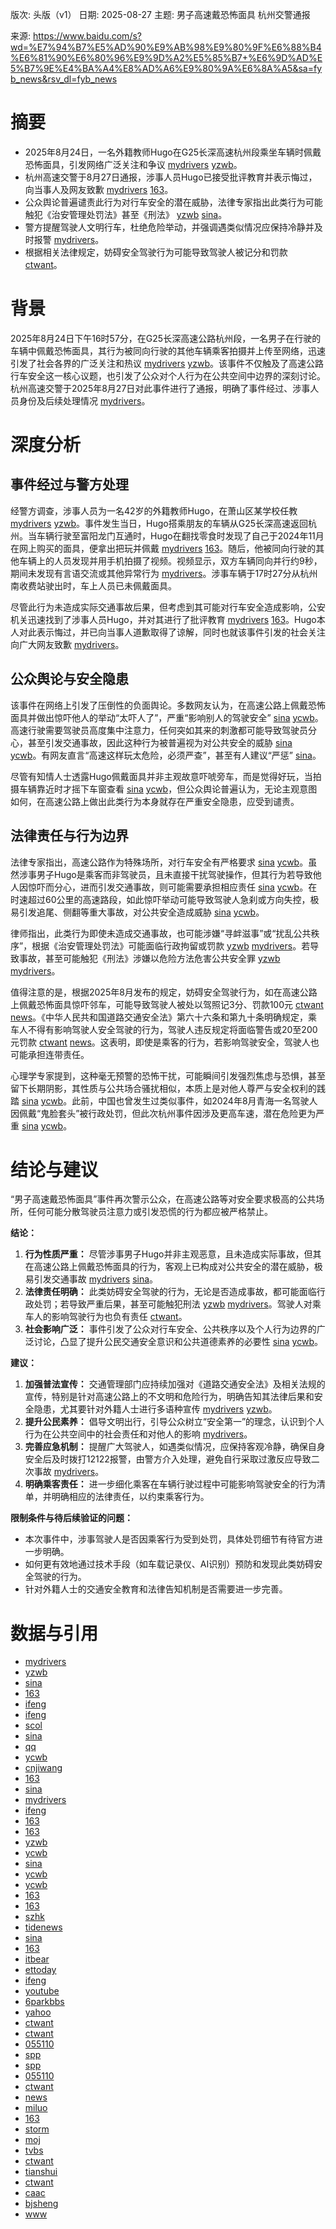 版次: 头版（v1）
日期: 2025-08-27
主题: 男子高速戴恐怖面具 杭州交警通报

来源: https://www.baidu.com/s?wd=%E7%94%B7%E5%AD%90%E9%AB%98%E9%80%9F%E6%88%B4%E6%81%90%E6%80%96%E9%9D%A2%E5%85%B7+%E6%9D%AD%E5%B7%9E%E4%BA%A4%E8%AD%A6%E9%80%9A%E6%8A%A5&sa=fyb_news&rsv_dl=fyb_news

# 摘要
- 2025年8月24日，一名外籍教师Hugo在G25长深高速杭州段乘坐车辆时佩戴恐怖面具，引发网络广泛关注和争议 [mydrivers](https://vertexaisearch.cloud.google.com/grounding-api-redirect/AUZIYQH2_aS14O8SDcRXD7_CBVrlPLLr4xxnV1ZsCLvL0g4agFNNZYVUBKnfD63KbC4riwcCH9-eUMrg_cAfvQiVkJmU03dtLJec5pxmKxaml3BMzcWlEITf2_fs5lp8xfi2GnM6ZEAqL55U4g==) [yzwb](https://vertexaisearch.cloud.google.com/grounding-api-redirect/AUZIYQHTDVCC8nVd71B2tMwHE_-kYOenP87kjgbF_nEcAYvVLgChyzbN3oCHqZbCot3ou8XcF72kWJrT6wp_BpOu5gTd6-eWr0xdFQ7Niruk20SVTco5o6i89d8OT_5sLJSt4vn91BWmOuRYVoESuyCV29qUP0jeIA==)。
- 杭州高速交警于8月27日通报，涉事人员Hugo已接受批评教育并表示悔过，向当事人及网友致歉 [mydrivers](https://vertexaisearch.cloud.google.com/grounding-api-redirect/AUZIYQH2_aS14O8SDcRXD7_CBVrlPLLr4xxnV1ZsCLvL0g4agFNNZYVUBKnfD63KbC4riwcCH9-eUMrg_cAfvQiVkJmU03dtLJec5pxmKxaml3BMzcWlEITf2_fs5lp8xfi2GnM6ZEAqL55U4g==) [163](https://vertexaisearch.cloud.google.com/grounding-api-redirect/AUZIYQGlGQ-6yJBybPbRv94xJrn0Le7xoSn-7DWeoozI9MrdywztcvieZYWTSwxGzPEZF0aP_9L4Nli7HSyik2gCpFf7dIHEuGsfcfCGjs25W1iE_Ozl82_n4Oj5e8U0Xk3-psDTpisA4KOJ9-Qe3QR40H5GMWPxjZjwYK7A9R1uaAAbeGb-2YY7iwgQKNPQ3q3-)。
- 公众舆论普遍谴责此行为对行车安全的潜在威胁，法律专家指出此类行为可能触犯《治安管理处罚法》甚至《刑法》 [yzwb](https://vertexaisearch.cloud.google.com/grounding-api-redirect/AUZIYQHTDVCC8nVd71B2tMwHE_-kYOenP87kjgbF_nEcAYvVLgChyzbN3oCHqZbCot3ou8XcF72kWJrT6wp_BpOu5gTd6-eWr0xdFQ7Niruk20SVTco5o6i89d8OT_5sLJSt4vn91BWmOuRYVoESuyCV29qUP0jeIA==7) [sina](https://vertexaisearch.cloud.google.com/grounding-api-redirect/AUZIYQEMlHasg42tq0kKdSQJXb12eLPpciyynPahZ3qXr3vEojWKkzRt_qvy-msp0gBx6boxSba6fRt0bZ3rhH63jfHD7z3iwiMnAURAwZyJxtr2plsZYNOe8BiSk29Mc7SwjwkE2ZSD388ATr0f93EhfmX5cGfYwkZK0lGzcvrIrwYg4RS-ZPwNJFiSYtW-pyMU5t0CzzqJ-g==)。
- 警方提醒驾驶人文明行车，杜绝危险举动，并强调遇类似情况应保持冷静并及时报警 [mydrivers](https://vertexaisearch.cloud.google.com/grounding-api-redirect/AUZIYQH2_aS14O8SDcRXD7_CBVrlPLLr4xxnV1ZsCLvL0g4agFNNZYVUBKnfD63KbC4riwcCH9-eUMrg_cAfvQiVkJmU03dtLJec5pxmKxaml3BMzcWlEITf2_fs5lp8xfi2GnM6ZEAqL55U4g==)。
- 根据相关法律规定，妨碍安全驾驶行为可能导致驾驶人被记分和罚款 [ctwant](https://vertexaisearch.cloud.google.com/grounding-api-redirect/AUZIYQFLSwAHKmEh6HW11lmTLFOXuW232sK9ZVBq2oJT27fNBp81PSIQZzBDV60eyPg01ZYQxaYCS_0TOdiMSyZ0_XhHTPnYu7HpXj5sPKO2HwpnSigvB6Yb69lX4hr8e2i0Zvvoj3wlGUfIeSvuKVw=)。

# 背景
2025年8月24日下午16时57分，在G25长深高速公路杭州段，一名男子在行驶的车辆中佩戴恐怖面具，其行为被同向行驶的其他车辆乘客拍摄并上传至网络，迅速引发了社会各界的广泛关注和热议 [mydrivers](https://vertexaisearch.cloud.google.com/grounding-api-redirect/AUZIYQH2_aS14O8SDcRXD7_CBVrlPLLr4xxnV1ZsCLvL0g4agFNNZYVUBKnfD63KbC4riwcCH9-eUMrg_cAfvQiVkJmU03dtLJec5pxmKxaml3BMzcWlEITf2_fs5lp8xfi2GnM6ZEAqL55U4g==) [yzwb](https://vertexaisearch.cloud.google.com/grounding-api-redirect/AUZIYQHTDVCC8nVd71B2tMwHE_-kYOenP87kjgbF_nEcAYvVLgChyzbN3oCHqZbCot3ou8XcF72kWJrT6wp_BpOu5gTd6-eWr0xdFQ7Niruk20SVTco5o6i89d8OT_5sLJSt4vn91BWmOuRYVoESuyCV29qUP0jeIA==)。该事件不仅触及了高速公路行车安全这一核心议题，也引发了公众对个人行为在公共空间中边界的深刻讨论。杭州高速交警于2025年8月27日对此事件进行了通报，明确了事件经过、涉事人员身份及后续处理情况 [mydrivers](https://vertexaisearch.cloud.google.com/grounding-api-redirect/AUZIYQH2_aS14O8SDcRXD7_CBVrlPLLr4xxnV1ZsCLvL0g4agFNNZYVUBKnfD63KbC4riwcCH9-eUMrg_cAfvQiVkJmU03dtLJec5pxmKxaml3BMzcWlEITf2_fs5lp8xfi2GnM6ZEAqL55U4g==)。

# 深度分析

## 事件经过与警方处理
经警方调查，涉事人员为一名42岁的外籍教师Hugo，在萧山区某学校任教 [mydrivers](https://vertexaisearch.cloud.google.com/grounding-api-redirect/AUZIYQH2_aS14O8SDcRXD7_CBVrlPLLr4xxnV1ZsCLvL0g4agFNNZYVUBKnfD63KbC4riwcCH9-eUMrg_cAfvQiVkJmU03dtLJec5pxmKxaml3BMzcWlEITf2_fs5lp8xfi2GnM6ZEAqL55U4g==) [yzwb](https://vertexaisearch.cloud.google.com/grounding-api-redirect/AUZIYQHTDVCC8nVd71B2tMwHE_-kYOenP87kjgbF_nEcAYvVLgChyzbN3oCHqZbCot3ou8XcF72kWJrT6wp_BpOu5gTd6-eWr0xdFQ7Niruk20SVTco5o6i89d8OT_5sLJSt4vn91BWmOuRYVoESuyCV29qUP0jeIA==)。事件发生当日，Hugo搭乘朋友的车辆从G25长深高速返回杭州。当车辆行驶至富阳龙门互通时，Hugo在翻找零食时发现了自己于2024年11月在网上购买的面具，便拿出把玩并佩戴 [mydrivers](https://vertexaisearch.cloud.google.com/grounding-api-redirect/AUZIYQH2_aS14O8SDcRXD7_CBVrlPLLr4xxnV1ZsCLvL0g4agFNNZYVUBKnfD63KbC4riwcCH9-eUMrg_cAfvQiVkJmU03dtLJec5pxmKxaml3BMzcWlEITf2_fs5lp8xfi2GnM6ZEAqL55U4g==) [163](https://vertexaisearch.cloud.google.com/grounding-api-redirect/AUZIYQGlGQ-6yJBybPbRv94xJrn0Le7xoSn-7DWeoozI9MrdywztcvieZYWTSwxGzPEZF0aP_9L4Nli7HSyik2gCpFf7dIHEuGsfcfCGjs25W1iE_Ozl82_n4Oj5e8U0Xk3-psDTpisA4KOJ9-Qe3QR40H5GMWPxjZjwYK7A9R1uaAAbeGb-2YY7iwgQKNPQ3q3-)。随后，他被同向行驶的其他车辆上的人员发现并用手机拍摄了视频。视频显示，双方车辆同向并行约9秒，期间未发现有言语交流或其他异常行为 [mydrivers](https://vertexaisearch.cloud.google.com/grounding-api-redirect/AUZIYQH2_aS14O8SDcRXD7_CBVrlPLLr4xxnV1ZsCLvL0g4agFNNZYVUBKnfD63KbC4riwcCH9-eUMrg_cAfvQiVkJmU03dtLJec5pxmKxaml3BMzcWlEITf2_fs5lp8xfi2GnM6ZEAqL55U4g==)。涉事车辆于17时27分从杭州南收费站驶出时，车上人员已未佩戴面具。

尽管此行为未造成实际交通事故后果，但考虑到其可能对行车安全造成影响，公安机关迅速找到了涉事人员Hugo，并对其进行了批评教育 [mydrivers](https://vertexaisearch.cloud.google.com/grounding-api-redirect/AUZIYQH2_aS14O8SDcRXD7_CBVrlPLLr4xxnV1ZsCLvL0g4agFNNZYVUBKnfD63KbC4riwcCH9-eUMrg_cAfvQiVkJmU03dtLJec5pxmKxaml3BMzcWlEITf2_fs5lp8xfi2GnM6ZEAqL55U4g==) [163](https://vertexaisearch.cloud.google.com/grounding-api-redirect/AUZIYQGlGQ-6yJBybPbRv94xJrn0Le7xoSn-7DWeoozI9MrdywztcvieZYWTSwxGzPEZF0aP_9L4Nli7HSyik2gCpFf7dIHEuGsfcfCGjs25W1iE_Ozl82_n4Oj5e8U0Xk3-psDTpisA4KOJ9-Qe3QR40H5GMWPxjZjwYK7A9R1uaAAbeGb-2YY7iwgQKNPQ3q3-)。Hugo本人对此表示悔过，并已向当事人道歉取得了谅解，同时也就该事件引发的社会关注向广大网友致歉 [mydrivers](https://vertexaisearch.cloud.google.com/grounding-api-redirect/AUZIYQH2_aS14O8SDcRXD7_CBVrlPLLr4xxnV1ZsCLvL0g4agFNNZYVUBKnfD63KbC4riwcCH9-eUMrg_cAfvQiVkJmU03dtLJec5pxmKxaml3BMzcWlEITf2_fs5lp8xfi2GnM6ZEAqL55U4g==)。

## 公众舆论与安全隐患
该事件在网络上引发了压倒性的负面舆论。多数网友认为，在高速公路上佩戴恐怖面具并做出惊吓他人的举动“太吓人了”，严重“影响别人的驾驶安全” [sina](https://vertexaisearch.cloud.google.com/grounding-api-redirect/AUZIYQEMlHasg42tq0kKdSQJXb12eLPpciyynPahZ3qXr3vEojWKkzRt_qvy-msp0gBx6boxSba6fRt0bZ3rhH63jfHD7z3iwiMnAURAwZyJxtr2plsZYNOe8BiSk29Mc7SwjwkE2ZSD388ATr0f93EhfmX5cGfYwkZK0lGzcvrIrwYg4RS-ZPwNJFiSYtW-pyMU5t0CzzqJ-g==) [ycwb](https://vertexaisearch.cloud.google.com/grounding-api-redirect/AUZIYQGoPCy0yuJRuM_115x4vqWJA2bzyZSBlmR6S7WmqXGy_DPaNuZgK08Y3JLH1u4ScYTFOu84oPWuXn0bGYAsUPg4H8ZalH27ls4buYzvU8yxgrkufmA3_rLgtc0iNEjwpLXNIs9Z7KPuwtmzUGjZ87iS)。高速行驶需要驾驶员高度集中注意力，任何突如其来的刺激都可能导致驾驶员分心，甚至引发交通事故，因此这种行为被普遍视为对公共安全的威胁 [sina](https://vertexaisearch.cloud.google.com/grounding-api-redirect/AUZIYQEMlHasg42tq0kKdSQJXb12eLPpciyynPahZ3qXr3vEojWKkzRt_qvy-msp0gBx6boxSba6fRt0bZ3rhH63jfHD7z3iwiMnAURAwZyJxtr2plsZYNOe8BiSk29Mc7SwjwkE2ZSD388ATr0f93EhfmX5cGfYwkZK0lGzcvrIrwYg4RS-ZPwNJFiSYtW-pyMU5t0CzzqJ-g==) [ycwb](https://vertexaisearch.cloud.google.com/grounding-api-redirect/AUZIYQGoPCy0yuJRuM_115x4vqWJA2bzyZSBlmR6S7WmqXGy_DPaNuZgK08Y3JLH1u4ScYTFOu84oPWuXn0bGYAsUPg4H8ZalH27ls4buYzvU8yxgrkufmA3_rLgtc0iNEjwpLXNIs9Z7KPuwtmzUGjZ87iS)。有网友直言“高速这样玩太危险，必须严查”，甚至有人建议“严惩” [sina](https://vertexaisearch.cloud.google.com/grounding-api-redirect/AUZIYQEMlHasg42tq0kKdSQJXb12eLPpciyynPahZ3qXr3vEojWKkzRt_qvy-msp0gBx6boxSba6fRt0bZ3rhH63jfHD7z3iwiMnAURAwZyJxtr2plsZYNOe8BiSk29Mc7SwjwkE2ZSD388ATr0f93EhfmX5cGfYwkZK0lGzcvrIrwYg4RS-ZPwNJFiSYtW-pyMU5t0CzzqJ-g==)。

尽管有知情人士透露Hugo佩戴面具并非主观故意吓唬旁车，而是觉得好玩，当拍摄车辆靠近时才摇下车窗查看 [sina](https://vertexaisearch.cloud.google.com/grounding-api-redirect/AUZIYQEMlHasg42tq0kKdSQJXb12eLPpciyynPahZ3qXr3vEojWKkzRt_qvy-msp0gBx6boxSba6fRt0bZ3rhH63jfHD7z3iwiMnAURAwZyJxtr2plsZYNOe8BiSk29Mc7SwjwkE2ZSD388ATr0f93EhfmX5cGfYwkZK0lGzcvrIrwYg4RS-ZPwNJFiSYtW-pyMU5t0CzzqJ-g==) [ycwb](https://vertexaisearch.cloud.google.com/grounding-api-redirect/AUZIYQGoPCy0yuJRuM_115x4vqWJA2bzyZSBlmR6S7WmqXGy_DPaNuZgK08Y3JLH1u4ScYTFOu84oPWuXn0bGYAsUPg4H8ZalH27ls4buYzvU8yxgrkufmA3_rLgtc0iNEjwpLXNIs9Z7KPuwtmzUGjZ87iS)，但公众舆论普遍认为，无论主观意图如何，在高速公路上做出此类行为本身就存在严重安全隐患，应受到谴责。

## 法律责任与行为边界
法律专家指出，高速公路作为特殊场所，对行车安全有严格要求 [sina](https://vertexaisearch.cloud.google.com/grounding-api-redirect/AUZIYQEMlHasg42tq0kKdSQJXb12eLPpciyynPahZ3qXr3vEojWKkzRt_qvy-msp0gBx6boxSba6fRt0bZ3rhH63jfHD7z3iwiMnAURAwZyJxtr2plsZYNOe8BiSk29Mc7SwjwkE2ZSD388ATr0f93EhfmX5cGfYwkZK0lGzcvrIrwYg4RS-ZPwNJFiSYtW-pyMU5t0CzzqJ-g==) [ycwb](https://vertexaisearch.cloud.google.com/grounding-api-redirect/AUZIYQGoPCy0yuJRuM_115x4vqWJA2bzyZSBlmR6S7WmqXGy_DPaNuZgK08Y3JLH1u4ScYTFOu84oPWuXn0bGYAsUPg4H8ZalH27ls4buYzvU8yxgrkufmA3_rLgtc0iNEjwpLXNIs9Z7KPuwtmzUGjZ87iS)。虽然涉事男子Hugo是乘客而非驾驶员，且未直接干扰驾驶操作，但其行为若导致他人因惊吓而分心，进而引发交通事故，则可能需要承担相应责任 [sina](https://vertexaisearch.cloud.google.com/grounding-api-redirect/AUZIYQEMlHasg42tq0kKdSQJXb12eLPpciyynPahZ3qXr3vEojWKkzRt_qvy-msp0gBx6boxSba6fRt0bZ3rhH63jfHD7z3iwiMnAURAwZyJxtr2plsZYNOe8BiSk29Mc7SwjwkE2ZSD388ATr0f93EhfmX5cGfYwkZK0lGzcvrIrwYg4RS-ZPwNJFiSYtW-pyMU5t0CzzqJ-g==) [ycwb](https://vertexaisearch.cloud.google.com/grounding-api-redirect/AUZIYQGoPCy0yuJRuM_115x4vqWJA2bzyZSBlmR6S7WmqXGy_DPaNuZgK08Y3JLH1u4ScYTFOu84oPWuXn0bGYAsUPg4H8ZalH27ls4buYzvU8yxgrkufmA3_rLgtc0iNEjwpLXNIs9Z7KPuwtmzUGjZ87iS)。在时速超过60公里的高速路段，如此惊吓举动可能导致驾驶人急刹或方向失控，极易引发追尾、侧翻等重大事故，对公共安全造成威胁 [sina](https://vertexaisearch.cloud.google.com/grounding-api-redirect/AUZIYQEMlHasg42tq0kKdSQJXb12eLPpciyynPahZ3qXr3vEojWKkzRt_qvy-msp0gBx6boxSba6fRt0bZ3rhH63jfHD7z3iwiMnAURAwZyJxtr2plsZYNOe8BiSk29Mc7SwjwkE2ZSD388ATr0f93EhfmX5cGfYwkZK0lGzcvrIrwYg4RS-ZPwNJFiSYtW-pyMU5t0CzzqJ-g==) [ycwb](https://vertexaisearch.cloud.google.com/grounding-api-redirect/AUZIYQGoPCy0yuJRuM_115x4vqWJA2bzyZSBlmR6S7WmqXGy_DPaNuZgK08Y3JLH1u4ScYTFOu84oPWuXn0bGYAsUPg4H8ZalH27ls4buYzvU8yxgrkufmA3_rLgtc0iNEjwpLXNIs9Z7KPuwtmzUGjZ87iS)。

律师指出，此类行为即使未造成交通事故，也可能涉嫌“寻衅滋事”或“扰乱公共秩序”，根据《治安管理处罚法》可能面临行政拘留或罚款 [yzwb](https://vertexaisearch.cloud.google.com/grounding-api-redirect/AUZIYQHTDVCC8nVd71B2tMwHE_-kYOenP87kjgbF_nEcAYvVLgChyzbN3oCHqZbCot3ou8XcF72kWJrT6wp_BpOu5gTd6-eWr0xdFQ7Niruk20SVTco5o6i89d8OT_5sLJSt4vn91BWmOuRYVoESuyCV29qUP0jeIA==7) [mydrivers](https://vertexaisearch.cloud.google.com/grounding-api-redirect/AUZIYQH2_aS14O8SDcRXD7_CBVrlPLLr4xxnV1ZsCLvL0g4agFNNZYVUBKnfD63KbC4riwcCH9-eUMrg_cAfvQiVkJmU03dtLJec5pxmKxaml3BMzcWlEITf2_fs5lp8xfi2GnM6ZEAqL55U4g==)。若导致事故，甚至可能触犯《刑法》涉嫌以危险方法危害公共安全罪 [yzwb](https://vertexaisearch.cloud.google.com/grounding-api-redirect/AUZIYQHTDVCC8nVd71B2tMwHE_-kYOenP87kjgbF_nEcAYvVLgChyzbN3oCHqZbCot3ou8XcF72kWJrT6wp_BpOu5gTd6-eWr0xdFQ7Niruk20SVTco5o6i89d8OT_5sLJSt4vn91BWmOuRYVoESuyCV29qUP0jeIA==7) [mydrivers](https://vertexaisearch.cloud.google.com/grounding-api-redirect/AUZIYQH2_aS14O8SDcRXD7_CBVrlPLLr4xxnV1ZsCLvL0g4agFNNZYVUBKnfD63KbC4riwcCH9-eUMrg_cAfvQiVkJmU03dtLJec5pxmKxaml3BMzcWlEITf2_fs5lp8xfi2GnM6ZEAqL55U4g==)。

值得注意的是，根据2025年8月发布的规定，妨碍安全驾驶行为，如在高速公路上佩戴恐怖面具惊吓邻车，可能导致驾驶人被处以驾照记3分、罚款100元 [ctwant](https://vertexaisearch.cloud.google.com/grounding-api-redirect/AUZIYQFLSwAHKmEh6HW11lmTLFOXuW232sK9ZVBq2oJT27fNBp81PSIQZzBDV60eyPg01ZYQxaYCS_0TOdiMSyZ0_XhHTPnYu7HpXj5sPKO2HwpnSigvB6Yb69lX4hr8e2i0Zvvoj3wlGUfIeSvuKVw=) [news](https://vertexaisearch.cloud.google.com/grounding-api-redirect/AUZIYQE5NN7GRqReZFQnu5ek2f_9fW8HPUXJ0YEPbfJqTXALXQthT6OCPcUZVJnzUM_0wip0IYSmjj4a4CATAMzkJKuFg9_s5adYBlN6gx9W_aIm_onuco6l3JOIgr__7s18IXXcN94vLRNV7lRoXf-G9jcJFKo93JYTW6RuapDGmlQS5nA=)。《中华人民共和国道路交通安全法》第六十六条和第九十条明确规定，乘车人不得有影响驾驶人安全驾驶的行为，驾驶人违反规定将面临警告或20至200元罚款 [ctwant](https://vertexaisearch.cloud.google.com/grounding-api-redirect/AUZIYQFLSwAHKmEh6HW11lmTLFOXuW232sK9ZVBq2oJT27fNBp81PSIQZzBDV60eyPg01ZYQxaYCS_0TOdiMSyZ0_XhHTPnYu7HpXj5sPKO2HwpnSigvB6Yb69lX4hr8e2i0Zvvoj3wlGUfIeSvuKVw=) [news](https://vertexaisearch.cloud.google.com/grounding-api-redirect/AUZIYQE5NN7GRqReZFQnu5ek2f_9fW8HPUXJ0YEPbfJqTXALXQthT6OCPcUZVJnzUM_0wip0IYSmjj4a4CATAMzkJKuFg9_s5adYBlN6gx9W_aIm_onuco6l3JOIgr__7s18IXXcN94vLRNV7lRoXf-G9jcJFKo93JYTW6RuapDGmlQS5nA=)。这表明，即使是乘客的行为，若影响驾驶安全，驾驶人也可能承担连带责任。

心理学专家提到，这种毫无预警的恐怖干扰，可能瞬间引发强烈焦虑与恐惧，甚至留下长期阴影，其性质与公共场合骚扰相似，本质上是对他人尊严与安全权利的践踏 [sina](https://vertexaisearch.cloud.google.com/grounding-api-redirect/AUZIYQEMlHasg42tq0kKdSQJXb12eLPpciyynPahZ3qXr3vEojWKkzRt_qvy-msp0gBx6boxSba6fRt0bZ3rhH63jfHD7z3iwiMnAURAwZyJxtr2plsZYNOe8BiSk29Mc7SwjwkE2ZSD388ATr0f93EhfmX5cGfYwkZK0lGzcvrIrwYg4RS-ZPwNJFiSYtW-pyMU5t0CzzqJ-g==) [ycwb](https://vertexaisearch.cloud.google.com/grounding-api-redirect/AUZIYQGoPCy0yuJRuM_115x4vqWJA2bzyZSBlmR6S7WmqXGy_DPaNuZgK08Y3JLH1u4ScYTFOu84oPWuXn0bGYAsUPg4H8ZalH27ls4buYzvU8yxgrkufmA3_rLgtc0iNEjwpLXNIs9Z7KPuwtmzUGjZ87iS)。此前，中国也曾发生过类似事件，如2024年8月青海一名驾驶人因佩戴“鬼脸套头”被行政处罚，但此次杭州事件因涉及更高车速，潜在危险更为严重 [sina](https://vertexaisearch.cloud.google.com/grounding-api-redirect/AUZIYQEMlHasg42tq0kKdSQJXb12eLPpciyynPahZ3qXr3vEojWKkzRt_qvy-msp0gBx6boxSba6fRt0bZ3rhH63jfHD7z3iwiMnAURAwZyJxtr2plsZYNOe8BiSk29Mc7SwjwkE2ZSD388ATr0f93EhfmX5cGfYwkZK0lGzcvrIrwYg4RS-ZPwNJFiSYtW-pyMU5t0CzzqJ-g==) [ycwb](https://vertexaisearch.cloud.google.com/grounding-api-redirect/AUZIYQGoPCy0yuJRuM_115x4vqWJA2bzyZSBlmR6S7WmqXGy_DPaNuZgK08Y3JLH1u4ScYTFOu84oPWuXn0bGYAsUPg4H8ZalH27ls4buYzvU8yxgrkufmA3_rLgtc0iNEjwpLXNIs9Z7KPuwtmzUGjZ87iS)。

# 结论与建议
“男子高速戴恐怖面具”事件再次警示公众，在高速公路等对安全要求极高的公共场所，任何可能分散驾驶员注意力或引发恐慌的行为都应被严格禁止。

**结论：**
1.  **行为性质严重：** 尽管涉事男子Hugo并非主观恶意，且未造成实际事故，但其在高速公路上佩戴恐怖面具的行为，客观上已构成对公共安全的潜在威胁，极易引发交通事故 [mydrivers](https://vertexaisearch.cloud.google.com/grounding-api-redirect/AUZIYQH2_aS14O8SDcRXD7_CBVrlPLLr4xxnV1ZsCLvL0g4agFNNZYVUBKnfD63KbC4riwcCH9-eUMrg_cAfvQiVkJmU03dtLJec5pxmKxaml3BMzcWlEITf2_fs5lp8xfi2GnM6ZEAqL55U4g==) [sina](https://vertexaisearch.cloud.google.com/grounding-api-redirect/AUZIYQEMlHasg42tq0kKdSQJXb12eLPpciyynPahZ3qXr3vEojWKkzRt_qvy-msp0gBx6boxSba6fRt0bZ3rhH63jfHD7z3iwiMnAURAwZyJxtr2plsZYNOe8BiSk29Mc7SwjwkE2ZSD388ATr0f93EhfmX5cGfYwkZK0lGzcvrIrwYg4RS-ZPwNJFiSYtW-pyMU5t0CzzqJ-g==)。
2.  **法律责任明确：** 此类妨碍安全驾驶的行为，无论是否造成事故，都可能面临行政处罚；若导致严重后果，甚至可能触犯刑法 [yzwb](https://vertexaisearch.cloud.google.com/grounding-api-redirect/AUZIYQHTDVCC8nVd71B2tMwHE_-kYOenP87kjgbF_nEcAYvVLgChyzbN3oCHqZbCot3ou8XcF72kWJrT6wp_BpOu5gTd6-eWr0xdFQ7Niruk20SVTco5o6i89d8OT_5sLJSt4vn91BWmOuRYVoESuyCV29qUP0jeIA==7) [mydrivers](https://vertexaisearch.cloud.google.com/grounding-api-redirect/AUZIYQH2_aS14O8SDcRXD7_CBVrlPLLr4xxnV1ZsCLvL0g4agFNNZYVUBKnfD63KbC4riwcCH9-eUMrg_cAfvQiVkJmU03dtLJec5pxmKxaml3BMzcWlEITf2_fs5lp8xfi2GnM6ZEAqL55U4g==)。驾驶人对乘车人的影响驾驶行为也负有责任 [ctwant](https://vertexaisearch.cloud.google.com/grounding-api-redirect/AUZIYQFLSwAHKmEh6HW11lmTLFOXuW232sK9ZVBq2oJT27fNBp81PSIQZzBDV60eyPg01ZYQxaYCS_0TOdiMSyZ0_XhHTPnYu7HpXj5sPKO2HwpnSigvB6Yb69lX4hr8e2i0Zvvoj3wlGUfIeSvuKVw=)。
3.  **社会影响广泛：** 事件引发了公众对行车安全、公共秩序以及个人行为边界的广泛讨论，凸显了提升公民交通安全意识和公共道德素养的必要性 [sina](https://vertexaisearch.cloud.google.com/grounding-api-redirect/AUZIYQEMlHasg42tq0kKdSQJXb12eLPpciyynPahZ3qXr3vEojWKkzRt_qvy-msp0gBx6boxSba6fRt0bZ3rhH63jfHD7z3iwiMnAURAwZyJxtr2plsZYNOe8BiSk29Mc7SwjwkE2ZSD388ATr0f93EhfmX5cGfYwkZK0lGzcvrIrwYg4RS-ZPwNJFiSYtW-pyMU5t0CzzqJ-g==) [ycwb](https://vertexaisearch.cloud.google.com/grounding-api-redirect/AUZIYQGoPCy0yuJRuM_115x4vqWJA2bzyZSBlmR6S7WmqXGy_DPaNuZgK08Y3JLH1u4ScYTFOu84oPWuXn0bGYAsUPg4H8ZalH27ls4buYzvU8yxgrkufmA3_rLgtc0iNEjwpLXNIs9Z7KPuwtmzUGjZ87iS)。

**建议：**
1.  **加强普法宣传：** 交通管理部门应持续加强对《道路交通安全法》及相关法规的宣传，特别是针对高速公路上的不文明和危险行为，明确告知其法律后果和安全隐患，尤其要针对外籍人士进行多语种宣传 [mydrivers](https://vertexaisearch.cloud.google.com/grounding-api-redirect/AUZIYQH2_aS14O8SDcRXD7_CBVrlPLLr4xxnV1ZsCLvL0g4agFNNZYVUBKnfD63KbC4riwcCH9-eUMrg_cAfvQiVkJmU03dtLJec5pxmKxaml3BMzcWlEITf2_fs5lp8xfi2GnM6ZEAqL55U4g==) [yzwb](https://vertexaisearch.cloud.google.com/grounding-api-redirect/AUZIYQHTDVCC8nVd71B2tMwHE_-kYOenP87kjgbF_nEcAYvVLgChyzbN3oCHqZbCot3ou8XcF72kWJrT6wp_BpOu5gTd6-eWr0xdFQ7Niruk20SVTco5o6i89d8OT_5sLJSt4vn91BWmOuRYVoESuyCV29qUP0jeIA==7)。
2.  **提升公民素养：** 倡导文明出行，引导公众树立“安全第一”的理念，认识到个人行为在公共空间中的社会责任和对他人的影响 [mydrivers](https://vertexaisearch.cloud.google.com/grounding-api-redirect/AUZIYQH2_aS14O8SDcRXD7_CBVrlPLLr4xxnV1ZsCLvL0g4agFNNZYVUBKnfD63KbC4riwcCH9-eUMrg_cAfvQiVkJmU03dtLJec5pxmKxaml3BMzcWlEITf2_fs5lp8xfi2GnM6ZEAqL55U4g==)。
3.  **完善应急机制：** 提醒广大驾驶人，如遇类似情况，应保持客观冷静，确保自身安全后及时拨打12122报警，由警方介入处理，避免自行采取过激反应导致二次事故 [mydrivers](https://vertexaisearch.cloud.google.com/grounding-api-redirect/AUZIYQH2_aS14O8SDcRXD7_CBVrlPLLr4xxnV1ZsCLvL0g4agFNNZYVUBKnfD63KbC4riwcCH9-eUMrg_cAfvQiVkJmU03dtLJec5pxmKxaml3BMzcWlEITf2_fs5lp8xfi2GnM6ZEAqL55U4g==)。
4.  **明确乘客责任：** 进一步细化乘客在车辆行驶过程中可能影响驾驶安全的行为清单，并明确相应的法律责任，以约束乘客行为。

**限制条件与待后续验证的问题：**
- 本次事件中，涉事驾驶人是否因乘客行为受到处罚，具体处罚细节有待官方进一步明确。
- 如何更有效地通过技术手段（如车载记录仪、AI识别）预防和发现此类妨碍安全驾驶的行为。
- 针对外籍人士的交通安全教育和法律告知机制是否需要进一步完善。

# 数据与引用
- [mydrivers](https://vertexaisearch.cloud.google.com/grounding-api-redirect/AUZIYQH2_aS14O8SDcRXD7_CBVrlPLLr4xxnV1ZsCLvL0g4agFNNZYVUBKnfD63KbC4riwcCH9-eUMrg_cAfvQiVkJmU03dtLJec5pxmKxaml3BMzcWlEITf2_fs5lp8xfi2GnM6ZEAqL55U4g==)
- [yzwb](https://vertexaisearch.cloud.google.com/grounding-api-redirect/AUZIYQHTDVCC8nVd71B2tMwHE_-kYOenP87kjgbF_nEcAYvVLgChyzbN3oCHqZbCot3ou8XcF72kWJrT6wp_BpOu5gTd6-eWr0xdFQ7Niruk20SVTco5o6i89d8OT_5sLJSt4vn91BWmOuRYVoESuyCV29qUP0jeIA==)
- [sina](https://vertexaisearch.cloud.google.com/grounding-api-redirect/AUZIYQH0K0wJSD5BjGbi1rXU8mblErp4YZgxx210EXce6tIfCKy2DWePJdbdimZ0hYOH_PhYpMdlC1aD4GunUMYEm2y9h6XPQIlSTmL16Lj7BXqeCI6NzdVHVXAn2SkUE25xXEBqZyZMoUxzNF42bWvkeqvLvdQSv5K9u_2FIT4=)
- [163](https://vertexaisearch.cloud.google.com/grounding-api-redirect/AUZIYQGlGQ-6yJBybPbRv94xJrn0Le7xoSn-7DWeoozI9MrdywztcvieZYWTSwxGzPEZF0aP_9L4Nli7HSyik2gCpFf7dIHEuGsfcfCGjs25W1iE_Ozl82_n4Oj5e8U0Xk3-psDTpisA4KOJ9-Qe3QR40H5GMWPxjZjwYK7A9R1uaAAbeGb-2YY7iwgQKNPQ3q3-)
- [ifeng](https://vertexaisearch.cloud.google.com/grounding-api-redirect/AUZIYQHLEq-UlmSPsss7zcOE2LKBjIPJT5g-Sik-Y53A39w_ZvGzQrE7QjAay3ETmDK1jJ-Did0Y4RNySiFUV1cC0jTgh_Q6ttWsu4YYSPACD-vg_Ude43MqJ6zJ9ywaAqc=)
- [ifeng](https://vertexaisearch.cloud.google.com/grounding-api-redirect/AUZIYQElRfvEjVj9tChymXPHcaa77jFepoplOYBNgGtv5hzPw7liOtnZZl6-uS25U5IE7VlKsjj4WcueGEf1zvykIcdW2XBc09Dv1frJpa9udisu8aR9ii92EBRI4pSb7c9xSw==)
- [scol](https://vertexaisearch.cloud.google.com/grounding-api-redirect/AUZIYQEKH8XxrJKfzUWg6mueDKxkPlTEZlniF6WQx8BizZi-bhPVuLpsWPDVB6_EFEi6Za1S-S2uxAkNIhVWkSVIByuCDy09_6PMsGbpXL2AmkXDwl_pth_HIE184DjmFZG1Fz0=)
- [sina](https://vertexaisearch.cloud.google.com/grounding-api-redirect/AUZIYQGA8hFPT1fzQVROePQ86JQZotcRl0YhFvLs-DpEnPCDyG_XSf-pvzZQJnyY3KJ9qMuhMeRad1tzimlPD1H-WtguTKQ1OjZxs0IkhLJm8FTq-WzaZ9uOpI8yUbPYH3oT-mbl3yoj1tYGSYpWYDdV1pjRsXZQYu1gsqCoHDUs_Urp9c3KK2Euj-RlQbNDDmbkBUVofcXWCA==)
- [qq](https://vertexaisearch.cloud.google.com/grounding-api-redirect/AUZIYQEerju2wOIpDqKNGJ9dMiB1T2AmVFxZTjoOuaaAEp79MLxedSK0462zDJxm7GjAB_d_uEm7_qL8jAMxYhXvX3TGrss_S9Eop8C2gZGizng8y1MPyegznQcfxdqzG3tkgwkCe_qwgCw=)
- [ycwb](https://vertexaisearch.cloud.google.com/grounding-api-redirect/AUZIYQG7bz4OnzS5qTmCEnLgB2hWHbrg5L9cUWZjqzMGgDvXn9BSG1X6L0RV7a0Akl_i8X99iPcYbqGbMZIGwEUfXIKtX-RPNDGHca6J-lFz-SqRBWkV4u-CKeKE65KyyHPCe7PYGkm9euJk80jivs7opq5O)
- [cnjiwang](https://vertexaisearch.cloud.google.com/grounding-api-redirect/AUZIYQHTDVCC8nVd71B2tMwHE_-kYOenP87kjgbF_nEcAYvVLgChyzbN3oCHqZbCot3ou8XcF72kWJrT6wp_BpOu5gTd6-eWr0xdFQ7Niruk20SVTco5o6i89d8OT_5sLJSt4vn91BWmOuRYVoESuyCV29qUP0jeIA==0)
- [163](https://vertexaisearch.cloud.google.com/grounding-api-redirect/AUZIYQHTDVCC8nVd71B2tMwHE_-kYOenP87kjgbF_nEcAYvVLgChyzbN3oCHqZbCot3ou8XcF72kWJrT6wp_BpOu5gTd6-eWr0xdFQ7Niruk20SVTco5o6i89d8OT_5sLJSt4vn91BWmOuRYVoESuyCV29qUP0jeIA==1)
- [sina](https://vertexaisearch.cloud.google.com/grounding-api-redirect/AUZIYQHTDVCC8nVd71B2tMwHE_-kYOenP87kjgbF_nEcAYvVLgChyzbN3oCHqZbCot3ou8XcF72kWJrT6wp_BpOu5gTd6-eWr0xdFQ7Niruk20SVTco5o6i89d8OT_5sLJSt4vn91BWmOuRYVoESuyCV29qUP0jeIA==2)
- [mydrivers](https://vertexaisearch.cloud.google.com/grounding-api-redirect/AUZIYQHTDVCC8nVd71B2tMwHE_-kYOenP87kjgbF_nEcAYvVLgChyzbN3oCHqZbCot3ou8XcF72kWJrT6wp_BpOu5gTd6-eWr0xdFQ7Niruk20SVTco5o6i89d8OT_5sLJSt4vn91BWmOuRYVoESuyCV29qUP0jeIA==3)
- [ifeng](https://vertexaisearch.cloud.google.com/grounding-api-redirect/AUZIYQHTDVCC8nVd71B2tMwHE_-kYOenP87kjgbF_nEcAYvVLgChyzbN3oCHqZbCot3ou8XcF72kWJrT6wp_BpOu5gTd6-eWr0xdFQ7Niruk20SVTco5o6i89d8OT_5sLJSt4vn91BWmOuRYVoESuyCV29qUP0jeIA==4)
- [163](https://vertexaisearch.cloud.google.com/grounding-api-redirect/AUZIYQHTDVCC8nVd71B2tMwHE_-kYOenP87kjgbF_nEcAYvVLgChyzbN3oCHqZbCot3ou8XcF72kWJrT6wp_BpOu5gTd6-eWr0xdFQ7Niruk20SVTco5o6i89d8OT_5sLJSt4vn91BWmOuRYVoESuyCV29qUP0jeIA==5)
- [163](https://vertexaisearch.cloud.google.com/grounding-api-redirect/AUZIYQHTDVCC8nVd71B2tMwHE_-kYOenP87kjgbF_nEcAYvVLgChyzbN3oCHqZbCot3ou8XcF72kWJrT6wp_BpOu5gTd6-eWr0xdFQ7Niruk20SVTco5o6i89d8OT_5sLJSt4vn91BWmOuRYVoESuyCV29qUP0jeIA==6)
- [yzwb](https://vertexaisearch.cloud.google.com/grounding-api-redirect/AUZIYQHTDVCC8nVd71B2tMwHE_-kYOenP87kjgbF_nEcAYvVLgChyzbN3oCHqZbCot3ou8XcF72kWJrT6wp_BpOu5gTd6-eWr0xdFQ7Niruk20SVTco5o6i89d8OT_5sLJSt4vn91BWmOuRYVoESuyCV29qUP0jeIA==7)
- [ycwb](https://vertexaisearch.cloud.google.com/grounding-api-redirect/AUZIYQHTDVCC8nVd71B2tMwHE_-kYOenP87kjgbF_nEcAYvVLgChyzbN3oCHqZbCot3ou8XcF72kWJrT6wp_BpOu5gTd6-eWr0xdFQ7Niruk20SVTco5o6i89d8OT_5sLJSt4vn91BWmOuRYVoESuyCV29qUP0jeIA==8)
- [sina](https://vertexaisearch.cloud.google.com/grounding-api-redirect/AUZIYQEMlHasg42tq0kKdSQJXb12eLPpciyynPahZ3qXr3vEojWKkzRt_qvy-msp0gBx6boxSba6fRt0bZ3rhH63jfHD7z3iwiMnAURAwZyJxtr2plsZYNOe8BiSk29Mc7SwjwkE2ZSD388ATr0f93EhfmX5cGfYwkZK0lGzcvrIrwYg4RS-ZPwNJFiSYtW-pyMU5t0CzzqJ-g==)
- [ycwb](https://vertexaisearch.cloud.google.com/grounding-api-redirect/AUZIYQGoPCy0yuJRuM_115x4vqWJA2bzyZSBlmR6S7WmqXGy_DPaNuZgK08Y3JLH1u4ScYTFOu84oPWuXn0bGYAsUPg4H8ZalH27ls4buYzvU8yxgrkufmA3_rLgtc0iNEjwpLXNIs9Z7KPuwtmzUGjZ87iS)
- [ycwb](https://vertexaisearch.cloud.google.com/grounding-api-redirect/AUZIYQE8bFgOuOZxX9r6K9M7GBESPOvzJgbsmgZwfr99zi7s-GAFZVA3PCjMmj11KUvntaxLrhK9UVu2tlQ3M3dCLJkfAafeMK9PNkfeBsvMn5oX32rRAVS2pGMqMNJe_Tf7DH2fBlp-DRXk3miIwRP1PNai)
- [163](https://vertexaisearch.cloud.google.com/grounding-api-redirect/AUZIYQFAV94Mu-EOZEIsOV6mLb8nD5sxGJr3lliyoQKJ_um5WlhrUXiZLHXX5pDYGVohsUpEptp4KUoJWQVu0tPrcfCGeGsu2_yJcvdcZeilgzTf37vKiz8Xly1zzCbhEJKwkOPO3f4bGYAqfOxay3kUFUkTptg1iD9NUcSeKU3dSX3-yhg=)
- [163](https://vertexaisearch.cloud.google.com/grounding-api-redirect/AUZIYQGjADy6dizzmsVuDXdi_-mEsfrLSAStkj1PvvEqMzesfjLeVmb93AFEumUxTkhyWN7EW266e0zeGmqHBT8rEe7wcQa4MN9cbSsWJtFTDhkDd5bxZSe9l2-98bg2yYhyhulgMWLK8uuDslaqNSdb46X0nnoAL4VCNX-7CrAuF5eCSCg=)
- [szhk](https://vertexaisearch.cloud.google.com/grounding-api-redirect/AUZIYQHADYp4vDep9o2JHPcc9MuNp7vnxDNB_81r0jfPUOpdFO1h6t8bUiDfK7JfGDcqdv1ahVyr9IFJg73Ag57dNEL9Jy1CQqwW_3y8-DXKyGDpM0DLrgQjkI0ZitAD7iV45-DSc3wVewVbJg==)
- [tidenews](https://vertexaisearch.cloud.google.com/grounding-api-redirect/AUZIYQEJKo7gvzGUk5wQgLB_rSyYtyDuEUpNgenyts8hEk4TWRR3l3rKaCpPdGg1IlCkfVWns1nQEyO5KFXsc2Orx2s9OkAq4Wf0rGdibBqvBlfDWaG1UvYKmYZg7JVCBV0pBlq88VeEh6mh)
- [sina](https://vertexaisearch.cloud.google.com/grounding-api-redirect/AUZIYQFl_-N-zhWqD0-dZh_SZKgcIDhrSUivaiMFEbA_YPYdjey8cxfp2yu9gnB8tBp9N7O2OEOweXXwVfruf_Si08az4uuCUTaFLtx3hPHBpcA6P1jZSnAdpmFbIwDYIYkKCoOrlXCQVckeCVU9UoPy7PvaOB3ZjQevSEGME0AykSoqC2lRjfXX7197)
- [163](https://vertexaisearch.cloud.google.com/grounding-api-redirect/AUZIYQE3wK0x0NCXsQH2TqL9x5p62-ggv_GYZCkkTU6Rh5QJiX6Vq28kVna0jJufgdT60chp553JLvqnAblWUo8b0cHvYvvnmGh9goYyXYzEgAQ7ODaCmwQ-Tg3RXnD9Scat-XtRnUXNuN0_VJzHblZBoKjMgmK0tyFG9BJQ0aMKAmG-plM=)
- [itbear](https://vertexaisearch.cloud.google.com/grounding-api-redirect/AUZIYQG1_r-eE9iYgXFjFB-0TdRXKOM1ubu69EoVv_hJ6y9UWsyo1YUoSDpDVY4icTfzZMTcv0h-Pf6rx1See_F2veekoZgZNYK-q2WWIKDrcwcqVwTGgzk_-q1aJyoR34stXe9t66ygItnEiEDLbwcfa2ytmw==)
- [ettoday](https://vertexaisearch.cloud.google.com/grounding-api-redirect/AUZIYQGoPCy0yuJRuM_115x4vqWJA2bzyZSBlmR6S7WmqXGy_DPaNuZgK08Y3JLH1u4ScYTFOu84oPWuXn0bGYAsUPg4H8ZalH27ls4buYzvU8yxgrkufmA3_rLgtc0iNEjwpLXNIs9Z7KPuwtmzUGjZ87iS0)
- [ifeng](https://vertexaisearch.cloud.google.com/grounding-api-redirect/AUZIYQGoPCy0yuJRuM_115x4vqWJA2bzyZSBlmR6S7WmqXGy_DPaNuZgK08Y3JLH1u4ScYTFOu84oPWuXn0bGYAsUPg4H8ZalH27ls4buYzvU8yxgrkufmA3_rLgtc0iNEjwpLXNIs9Z7KPuwtmzUGjZ87iS1)
- [youtube](https://vertexaisearch.cloud.google.com/grounding-api-redirect/AUZIYQGoPCy0yuJRuM_115x4vqWJA2bzyZSBlmR6S7WmqXGy_DPaNuZgK08Y3JLH1u4ScYTFOu84oPWuXn0bGYAsUPg4H8ZalH27ls4buYzvU8yxgrkufmA3_rLgtc0iNEjwpLXNIs9Z7KPuwtmzUGjZ87iS2)
- [6parkbbs](https://vertexaisearch.cloud.google.com/grounding-api-redirect/AUZIYQGoPCy0yuJRuM_115x4vqWJA2bzyZSBlmR6S7WmqXGy_DPaNuZgK08Y3JLH1u4ScYTFOu84oPWuXn0bGYAsUPg4H8ZalH27ls4buYzvU8yxgrkufmA3_rLgtc0iNEjwpLXNIs9Z7KPuwtmzUGjZ87iS3)
- [yahoo](https://vertexaisearch.cloud.google.com/grounding-api-redirect/AUZIYQGoPCy0yuJRuM_115x4vqWJA2bzyZSBlmR6S7WmqXGy_DPaNuZgK08Y3JLH1u4ScYTFOu84oPWuXn0bGYAsUPg4H8ZalH27ls4buYzvU8yxgrkufmA3_rLgtc0iNEjwpLXNIs9Z7KPuwtmzUGjZ87iS4)
- [ctwant](https://vertexaisearch.cloud.google.com/grounding-api-redirect/AUZIYQGoPCy0yuJRuM_115x4vqWJA2bzyZSBlmR6S7WmqXGy_DPaNuZgK08Y3JLH1u4ScYTFOu84oPWuXn0bGYAsUPg4H8ZalH27ls4buYzvU8yxgrkufmA3_rLgtc0iNEjwpLXNIs9Z7KPuwtmzUGjZ87iS5)
- [ctwant](https://vertexaisearch.cloud.google.com/grounding-api-redirect/AUZIYQGoPCy0yuJRuM_115x4vqWJA2bzyZSBlmR6S7WmqXGy_DPaNuZgK08Y3JLH1u4ScYTFOu84oPWuXn0bGYAsUPg4H8ZalH27ls4buYzvU8yxgrkufmA3_rLgtc0iNEjwpLXNIs9Z7KPuwtmzUGjZ87iS6)
- [055110](https://vertexaisearch.cloud.google.com/grounding-api-redirect/AUZIYQEbKjqZlkvFo6XBSJ1kh_sKJi3QK9c-Smoyja4lo4QgvOVvmY7n07tz2TEtK4d0Exr8s46Xiq6e-W90KVtLuzNhKgD7ieDDGbhB_R1UoCxql50VyJucQhcfBNbpxViUzQ==)
- [spp](https://vertexaisearch.cloud.google.com/grounding-api-redirect/AUZIYQEEgIRP2J3MN3QFqxKffSY3VGiru23EXS07M-0aeJHPHGC8_NskQywcO4nj4_J9gzgkaS7K1OsEXoqlt7OvXPyudV7iw0Y7mQkmDzsEemV6YoF-Uj71hMSryEkCQf4BK5R5zCzc0P6hbY4Gvb7IiFGrUbYnjx36y5u2YWRNX0qEccUB9FiXJmeZ)
- [spp](https://vertexaisearch.cloud.google.com/grounding-api-redirect/AUZIYQGlLyB1TFEZzYyje-in4KmmLirCeJAiQrjZ0rRgroAFpDfB8Gwt40-kvLeWvByUNDO5ngwZXd9Pc0CSdbXUPdFk9aiYxDrdI1BmpVV7U940ea1OoZd2fBicMxNGRs4FS1cP0ij6eVRt7p9wxq0hKwC8hrLjdENVC8z4OUDC)
- [055110](https://vertexaisearch.cloud.google.com/grounding-api-redirect/AUZIYQGMjPxnqgC0_8yckasyoOYD-LD-cO1IQ5IXcIZc2Yjl7vX560dyi_PL8AWO4PveTgmlF3s3awvJVqYuLneHchu6tDLaTkWRRtjg2kc1vxh_ZmuLgckiFlvxeTeW_vcKiD0b)
- [ctwant](https://vertexaisearch.cloud.google.com/grounding-api-redirect/AUZIYQFLSwAHKmEh6HW11lmTLFOXuW232sK9ZVBq2oJT27fNBp81PSIQZzBDV60eyPg01ZYQxaYCS_0TOdiMSyZ0_XhHTPnYu7HpXj5sPKO2HwpnSigvB6Yb69lX4hr8e2i0Zvvoj3wlGUfIeSvuKVw=)
- [news](https://vertexaisearch.cloud.google.com/grounding-api-redirect/AUZIYQE5NN7GRqReZFQnu5ek2f_9fW8HPUXJ0YEPbfJqTXALXQthT6OCPcUZVJnzUM_0wip0IYSmjj4a4CATAMzkJKuFg9_s5adYBlN6gx9W_aIm_onuco6l3JOIgr__7s18IXXcN94vLRNV7lRoXf-G9jcJFKo93JYTW6RuapDGmlQS5nA=)
- [miluo](https://vertexaisearch.cloud.google.com/grounding-api-redirect/AUZIYQG-SV57do_QUc5EIL33U22gEf1n8OWkOMLPOyCwBOU6CnK_STqd-bTZwE5AkEwn8WzFmWb0LI9Q8E882Mv6kBM9M6IOnoMRBSPy-oTCZaWSBZewDwUHq1cLdovk1NUCJvXRK8gKBhJhMABxo5VaI_EZiC-VoHvyoDbgoGj9s49PoiuFzjlspA==)
- [163](https://vertexaisearch.cloud.google.com/grounding-api-redirect/AUZIYQHUpbqMsoWRBRoho5ADK43OuQsX85zSQVFvvGX_gSM9-aIRNAVxgph5oMBgPRSnZqsQ1-MVMWOtvJ4m9zdB5bAb6Dw1C0Brzi-ns9-SpEJwZzdrWZkA_D0iTolp_svpiWk1xzlPDlKdO28wpnDx)
- [storm](https://vertexaisearch.cloud.google.com/grounding-api-redirect/AUZIYQEfIbnEBNFmYf2UN_IdsW-S3oJ9lkc1gGMNkDDpb268vk5hQ6gbkXxmhyGcACT_H45mATZCQIgq1z0iLGnbyo2sYmpBtw5jyU4jUAGD5yNoHhGTyL6n4-VQGe56hpfYnR0sag==)
- [moj](https://vertexaisearch.cloud.google.com/grounding-api-redirect/AUZIYQG2mYaWr7jvUl7uaL5pyydO-HqbUCJ7ElFMrV4J4B7aIDSfGZ9LlsNttrP0NslF2VcSva-p-0-9SdMe-cDL8D-0s-rkoENnU7eF97ksXpZ4CS-_pdjyeNmABE51oD6npKYA8-OGJBS8n10ANQZiBw==)
- [tvbs](https://vertexaisearch.cloud.google.com/grounding-api-redirect/AUZIYQEEgIRP2J3MN3QFqxKffSY3VGiru23EXS07M-0aeJHPHGC8_NskQywcO4nj4_J9gzgkaS7K1OsEXoqlt7OvXPyudV7iw0Y7mQkmDzsEemV6YoF-Uj71hMSryEkCQf4BK5R5zCzc0P6hbY4Gvb7IiFGrUbYnjx36y5u2YWRNX0qEccUB9FiXJmeZ0)
- [ctwant](https://vertexaisearch.cloud.google.com/grounding-api-redirect/AUZIYQEEgIRP2J3MN3QFqxKffSY3VGiru23EXS07M-0aeJHPHGC8_NskQywcO4nj4_J9gzgkaS7K1OsEXoqlt7OvXPyudV7iw0Y7mQkmDzsEemV6YoF-Uj71hMSryEkCQf4BK5R5zCzc0P6hbY4Gvb7IiFGrUbYnjx36y5u2YWRNX0qEccUB9FiXJmeZ1)
- [tianshui](https://vertexaisearch.cloud.google.com/grounding-api-redirect/AUZIYQEEgIRP2J3MN3QFqxKffSY3VGiru23EXS07M-0aeJHPHGC8_NskQywcO4nj4_J9gzgkaS7K1OsEXoqlt7OvXPyudV7iw0Y7mQkmDzsEemV6YoF-Uj71hMSryEkCQf4BK5R5zCzc0P6hbY4Gvb7IiFGrUbYnjx36y5u2YWRNX0qEccUB9FiXJmeZ2)
- [ctwant](https://vertexaisearch.cloud.google.com/grounding-api-redirect/AUZIYQEEgIRP2J3MN3QFqxKffSY3VGiru23EXS07M-0aeJHPHGC8_NskQywcO4nj4_J9gzgkaS7K1OsEXoqlt7OvXPyudV7iw0Y7mQkmDzsEemV6YoF-Uj71hMSryEkCQf4BK5R5zCzc0P6hbY4Gvb7IiFGrUbYnjx36y5u2YWRNX0qEccUB9FiXJmeZ3)
- [caac](https://vertexaisearch.cloud.google.com/grounding-api-redirect/AUZIYQEEgIRP2J3MN3QFqxKffSY3VGiru23EXS07M-0aeJHPHGC8_NskQywcO4nj4_J9gzgkaS7K1OsEXoqlt7OvXPyudV7iw0Y7mQkmDzsEemV6YoF-Uj71hMSryEkCQf4BK5R5zCzc0P6hbY4Gvb7IiFGrUbYnjx36y5u2YWRNX0qEccUB9FiXJmeZ4)
- [bjsheng](https://vertexaisearch.cloud.google.com/grounding-api-redirect/AUZIYQEEgIRP2J3MN3QFqxKffSY3VGiru23EXS07M-0aeJHPHGC8_NskQywcO4nj4_J9gzgkaS7K1OsEXoqlt7OvXPyudV7iw0Y7mQkmDzsEemV6YoF-Uj71hMSryEkCQf4BK5R5zCzc0P6hbY4Gvb7IiFGrUbYnjx36y5u2YWRNX0qEccUB9FiXJmeZ5)
- [www](https://vertexaisearch.cloud.google.com/grounding-api-redirect/AUZIYQEEgIRP2J3MN3QFqxKffSY3VGiru23EXS07M-0aeJHPHGC8_NskQywcO4nj4_J9gzgkaS7K1OsEXoqlt7OvXPyudV7iw0Y7mQkmDzsEemV6YoF-Uj71hMSryEkCQf4BK5R5zCzc0P6hbY4Gvb7IiFGrUbYnjx36y5u2YWRNX0qEccUB9FiXJmeZ6)